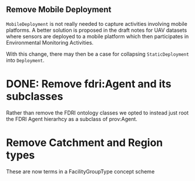 ## Remove Mobile Deployment

`MobileDeployment` is not really needed to capture activities involving mobile platforms. A better solution is proposed in the draft notes for UAV datasets where sensors are deployed to a mobile platform which then participates in Environmental Monitoring Activities.

With this change, there may then be a case for collapsing `StaticDeployment` into `Deployment`.

# DONE: Remove fdri:Agent and its subclasses

Rather than remove the FDRI ontology classes we opted to instead just root the FDRI Agent hierarhcy as a subclass of prov:Agent.

# Remove Catchment and Region types

These are now terms in a FacilityGroupType concept scheme